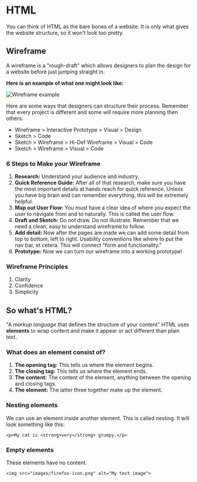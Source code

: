 # HTML

You can think of HTML as the bare bones of a website. It is only what gives the website structure, so it won't look too pretty.

## Wireframe

A wireframe is a "rough-draft" which allows designers to plan the design for a website before just jumping straight in.

**Here is an example of what one might look like:**

![Wireframe example](https://dpbnri2zg3lc2.cloudfront.net/en/wp-content/uploads/old-blog-uploads/versions/samuel-student-wireframe---x----972-715x---.png)

Here are some ways that designers can structure their process. Remember that every project is different and some will require more planning then others.

- Wireframe > Interactive Prototype > Visual > Design
- Sketch > Code
- Sketch > Wireframe > Hi-Def Wireframe > Visual > Code
- Sketch > Wireframe > Visual > Code

### 6 Steps to Make your Wireframe

1. **Research:** Understand your audience and industry.
2. **Quick Reference Guide:** After all of that research, make sure you have the most important details at hands reach for quick reference. Unless you have big brain and can remember everything, this will be extremely helpful.
3. **Map out User Flow:** You must have a clear idea of where you expect the user to navigate from and to naturally. This is called the user flow.
4. **Draft and Sketch:** Do not draw. Do not illustrate. Remember that we need a clean, easy to understand wireframe to follow.
5. **Add detail:** Now after the pages are made we can add some detail from top to bottom, left to right. Usability conventions like where to put the nav bar, et cetera. This will connect "form and functionality."
6. **Prototype:** Now we can turn our wireframe into a working prototype!

### Wireframe Principles

1. Clarity
2. Confidence
3. Simplicity

## So what's HTML?

"A *markup language* that defines the structure of your content" HTML uses **elements** to wrap content and make it appear or act different than plain text.

### What does an element consist of?

1. **The opening tag:** This tells us where the element begins.
2. **The closing tag:** This tells us where the element ends.
3. **The content:** The content of the element, anything between the opening and closing tags.
4. **The element:** The latter three together make up the element.

### Nesting elements

We can use an element inside another element. This is called nesting. It will look something like this:

```
<p>My cat is <strong>very</strong> grumpy.</p>
```

### Empty elements

These elements have no content.

```
<img src="images/firefox-icon.png" alt="My test image">
```

